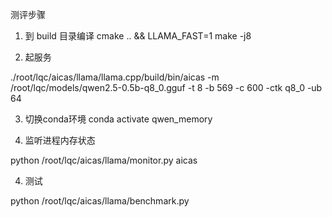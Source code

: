 测评步骤
1. 到 build 目录编译
   cmake ..  && LLAMA_FAST=1 make -j8
   
2. 起服务

 ./root/lqc/aicas/llama/llama.cpp/build/bin/aicas -m /root/lqc/models/qwen2.5-0.5b-q8_0.gguf -t 8 -b 569 -c 600 -ctk q8_0 -ub 64

3. 切换conda环境
  conda activate qwen_memory

3. 监听进程内存状态

  python /root/lqc/aicas/llama/monitor.py aicas

4. 测试

  python /root/lqc/aicas/llama/benchmark.py

